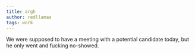 ```yaml
---
title: argh
author: redllamas
tags: work
---
```


We were supposed to have a meeting with a potential candidate today, but he only went and fucking no-showed.
